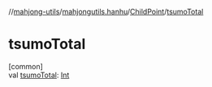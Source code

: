 //[mahjong-utils](../../../index.md)/[mahjongutils.hanhu](../index.md)/[ChildPoint](index.md)/[tsumoTotal](tsumo-total.md)

# tsumoTotal

[common]\
val [tsumoTotal](tsumo-total.md): [Int](https://kotlinlang.org/api/latest/jvm/stdlib/kotlin/-int/index.html)
